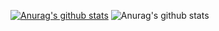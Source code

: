 
[![Anurag's github stats](https://github-readme-stats.vercel.app/api?username=NiallJordan)](https://github.com/anuraghazra/github-readme-stats)
![Anurag's github stats](https://github-readme-stats.vercel.app/api?username=NiallJordan&show_icons=true&theme=radical)
<!--
**NiallJordan/NiallJordan** is a ✨ _special_ ✨ repository because its `README.md` (this file) appears on your GitHub profile.

Here are some ideas to get you started:

- 🔭 I’m currently working on ...
- 🌱 I’m currently learning ...
- 👯 I’m looking to collaborate on ...
- 🤔 I’m looking for help with ...
- 💬 Ask me about ...
- 📫 How to reach me: ...
- 😄 Pronouns: ...
- ⚡ Fun fact: ...
-->

